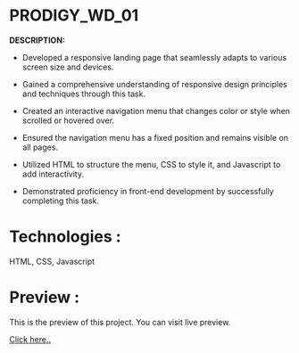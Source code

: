 # PRODIGY_WD_01

<b>DESCRIPTION:</b>

<ul><li>Developed a responsive landing page that seamlessly adapts to various screen size and devices.</li></ul>
  
<ul><li>Gained a comprehensive understanding of responsive design principles and techniques through this task.</li></ul>

<ul><li>Created an interactive navigation menu that changes color or style when scrolled or hovered over.</li></ul>

<ul><li>Ensured the navigation menu has a fixed position and remains visible on all pages.</li></ul>

<ul><li>Utilized HTML to structure the menu, CSS to style it, and Javascript to add interactivity.</li></ul>

<ul><li>Demonstrated proficiency in front-end development by successfully completing this task.</li></ul>

# Technologies :
HTML, CSS,  Javascript 

# Preview :

This is the preview of this project. You can visit live preview.

[Click here..](https://responsive-landing-page-task.netlify.app/)

